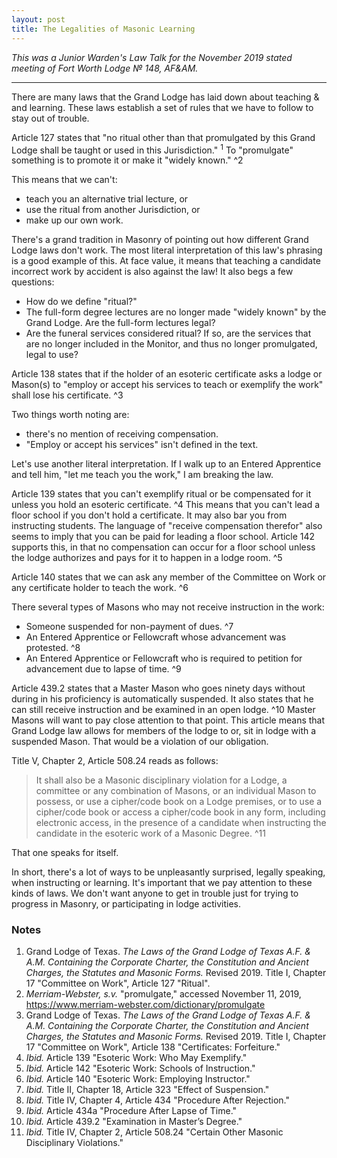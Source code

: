 ```yaml
---
layout: post
title: The Legalities of Masonic Learning
---
```


*This was a Junior Warden's Law Talk for the November 2019 stated meeting of Fort Worth Lodge № 148, AF&AM.*

* * *

There are many laws that the Grand Lodge has laid down about teaching & and learning. These laws establish a set of rules that we have to follow to stay out of trouble.

Article 127 states that "no ritual other than that promulgated by this Grand Lodge shall be taught or used in this Jurisdiction." <sup>1</sup> To "promulgate" something is to promote it or make it "widely known." ^2 

This means that we can't:
* teach you an alternative trial lecture, or 
* use the ritual from another Jurisdiction, or 
* make up our own work. 

There's a grand tradition in Masonry of pointing out how different Grand Lodge laws don't work. The most literal interpretation of this law's phrasing is a good example of this. At face value, it means that teaching a candidate incorrect work by accident is also against the law! It also begs a few questions:

* How do we define "ritual?"
* The full-form degree lectures are no longer made "widely known" by the Grand Lodge. Are the full-form lectures legal?
* Are the funeral services considered ritual? If so, are the services that are no longer included in the Monitor, and thus no longer promulgated, legal to use?

Article 138 states that if the holder of an esoteric certificate asks a lodge or Mason(s) to "employ or accept his services to teach or exemplify the work" shall lose his certificate. ^3 

Two things worth noting are:
* there's no mention of receiving compensation. 
* "Employ or accept his services" isn't defined in the text. 

Let's use another literal interpretation. If I walk up to an Entered Apprentice and tell him, "let me teach you the work," I am breaking the law.

Article 139 states that you can't exemplify ritual or be compensated for it unless you hold an esoteric certificate. ^4 This means that you can't lead a floor school if you don't hold a certificate. It may also bar you from instructing students. The language of "receive compensation therefor" also seems to imply that you can be paid for leading a floor school. Article 142 supports this, in that no compensation can occur for a floor school unless the lodge authorizes and pays for it to happen in a lodge room. ^5

Article 140 states that we can ask any member of the Committee on Work or any certificate holder to teach the work. ^6

There several types of Masons who may not receive instruction in the work:
* Someone suspended for non-payment of dues. ^7
* An Entered Apprentice or Fellowcraft whose advancement was protested. ^8
* An Entered Apprentice or Fellowcraft who is required to petition for advancement due to lapse of time. ^9

Article 439.2 states that a Master Mason who goes ninety days without during in his proficiency is automatically suspended. It also states that he can still receive instruction and be examined in an open lodge. ^10 Master Masons will want to pay close attention to that point. This article means that Grand Lodge law allows for members of the lodge to or, sit in lodge with a suspended Mason. That would be a violation of our obligation.

Title V, Chapter 2, Article 508.24 reads as follows:

> It shall also be a Masonic disciplinary violation for a Lodge, a committee or any combination of Masons, or an individual Mason to possess, or use a cipher/code book on a Lodge premises, or to use a cipher/code book or access a cipher/code book in any form, including electronic access, in the presence of a candidate when instructing the candidate in the esoteric work of a Masonic Degree. ^11

That one speaks for itself.

In short, there's a lot of ways to be unpleasantly surprised, legally speaking, when instructing or learning. It's important that we pay attention to these kinds of laws. We don't want anyone to get in trouble just for trying to progress in Masonry, or participating in lodge activities.

### Notes

1. Grand Lodge of Texas. *The Laws of the Grand Lodge of Texas A.F. & A.M. Containing the Corporate Charter, the Constitution and Ancient Charges, the Statutes and Masonic Forms.* Revised 2019. Title I, Chapter 17 "Committee on Work", Article 127 "Ritual".
2. *Merriam-Webster, s.v.* "promulgate," accessed November 11, 2019, https://www.merriam-webster.com/dictionary/promulgate
3. Grand Lodge of Texas. *The Laws of the Grand Lodge of Texas A.F. & A.M. Containing the Corporate Charter, the Constitution and Ancient Charges, the Statutes and Masonic Forms.* Revised 2019. Title I, Chapter 17 "Committee on Work", Article 138 "Certificates: Forfeiture."
4. *Ibid.* Article 139 "Esoteric Work: Who May Exemplify."
5. *Ibid.* Article 142 "Esoteric Work: Schools of Instruction."
6. *Ibid.* Article 140 "Esoteric Work: Employing Instructor."
7. *Ibid.* Title II, Chapter 18, Article 323 "Effect of Suspension."
8. *Ibid.* Title IV, Chapter 4, Article 434 "Procedure After Rejection."
9. *Ibid.* Article 434a "Procedure After Lapse of Time."
10. *Ibid.* Article 439.2 "Examination in Master’s Degree."
11. *Ibid.* Title IV, Chapter 2, Article 508.24 "Certain Other Masonic Disciplinary Violations."
